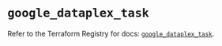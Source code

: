 # `google_dataplex_task`

Refer to the Terraform Registry for docs: [`google_dataplex_task`](https://registry.terraform.io/providers/hashicorp/google/6.49.1/docs/resources/dataplex_task).
